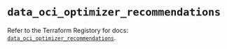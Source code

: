 # `data_oci_optimizer_recommendations`

Refer to the Terraform Registory for docs: [`data_oci_optimizer_recommendations`](https://registry.terraform.io/providers/oracle/oci/6.18.0/docs/data-sources/optimizer_recommendations).

